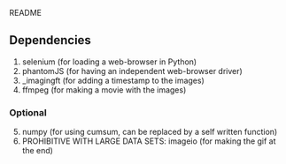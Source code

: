 README

## Dependencies

1. selenium (for loading a web-browser in Python)
2. phantomJS (for having an independent web-browser driver)
3. _imagingft (for adding a timestamp to the images)
4. ffmpeg (for making a movie with the images)

### Optional

5. numpy (for using cumsum, can be replaced by a self written function)
6. PROHIBITIVE WITH LARGE DATA SETS: imageio (for making the gif at the end)
